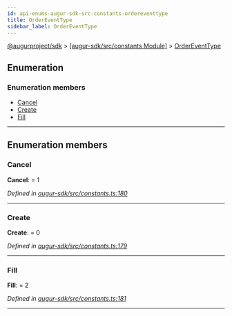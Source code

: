 ```yaml
---
id: api-enums-augur-sdk-src-constants-ordereventtype
title: OrderEventType
sidebar_label: OrderEventType
---
```


[@augurproject/sdk](api-readme.md) > [[augur-sdk/src/constants Module]](api-modules-augur-sdk-src-constants-module.md) > [OrderEventType](api-enums-augur-sdk-src-constants-ordereventtype.md)

## Enumeration

### Enumeration members

* [Cancel](api-enums-augur-sdk-src-constants-ordereventtype.md#cancel)
* [Create](api-enums-augur-sdk-src-constants-ordereventtype.md#create)
* [Fill](api-enums-augur-sdk-src-constants-ordereventtype.md#fill)

---

## Enumeration members

<a id="cancel"></a>

###  Cancel

**Cancel**:  = 1

*Defined in [augur-sdk/src/constants.ts:180](https://github.com/AugurProject/augur/blob/0787bf1a23/packages/augur-sdk/src/constants.ts#L180)*

___
<a id="create"></a>

###  Create

**Create**:  = 0

*Defined in [augur-sdk/src/constants.ts:179](https://github.com/AugurProject/augur/blob/0787bf1a23/packages/augur-sdk/src/constants.ts#L179)*

___
<a id="fill"></a>

###  Fill

**Fill**:  = 2

*Defined in [augur-sdk/src/constants.ts:181](https://github.com/AugurProject/augur/blob/0787bf1a23/packages/augur-sdk/src/constants.ts#L181)*

___

